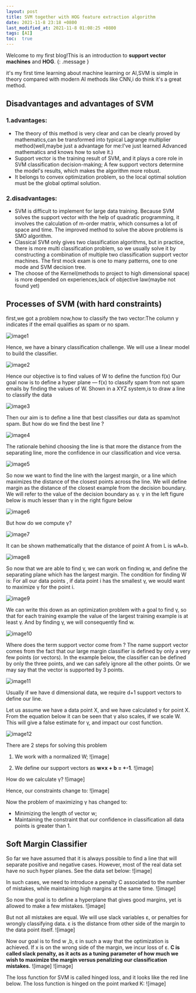 ```yaml
---
layout: post
title: SVM together with HOG feature extraction algorithm
date: 2021-11-8 23:18 +0800
last_modified_at: 2021-11-8 01:08:25 +0800
tags: [AI]
toc:  true
---
```

Welcome to my first blog!This is an introduction to **support vector machines** and **HOG**.
{: .message }

it's my first time learning about machine learning or AI,SVM is simple in theory compared with modern AI methods like CNN,i do think it's a great method.
## Disadvantages and advantages of SVM

### 1.advantages:
  - The theory of this method is very clear and can be clearly proved by mathematics,can be transformed into typical Lagrange multiplier method(well,maybe just a advantage for me:I've just learned Advanced mathematics and knows how to solve it.)
  - Support vector is the training result of SVM, and it plays a core role in SVM classification decision-making; A few support vectors determine the model's results, which makes the algorithm more robust.
  - It belongs to convex optimization problem, so the local optimal solution must be the global optimal solution.
### 2.disadvantages:
  - SVM is difficult to implement for large data training. Because SVM solves the support vector with the help of quadratic programming, it involves the calculation of m-order matrix, which consumes a lot of space and time. The improved method to solve the above problems is SMO algorithm.
  - Classical SVM only gives two classification algorithms, but in practice, there is more multi classification problem, so we usually solve it by constructing a combination of multiple two classification support vector machines. The first mock exam is one to many patterns, one to one mode and SVM decision tree.
  - The choose of the Kernel(methods to project to high dimensional space) is more depended on experiences,lack of objective law(maybe not found yet)
  
## Processes of SVM (with hard constraints)

first,we got a problem now,how to classify the two vector:The column y indicates if the email qualifies as spam or no spam.

![image1](https://s3.bmp.ovh/imgs/2022/01/263690e569eb59bc.png)

Hence, we have a binary classification challenge. We will use a linear model to build the classifier.

![image2](https://s3.bmp.ovh/imgs/2022/01/04eb5d3d298e796a.png)

Hence our objective is to find values of W to define the function f(x)
Our goal now is to define a hyper plane — f(x) to classify spam from not spam emails by finding the values of W.
Shown in a XYZ system,is to draw a line to classify the data

![image3](https://s3.bmp.ovh/imgs/2022/01/57c280e847b34e57.png)

Then our aim is to define a line that best classifies our data as spam/not spam.
But how do we find the best line ?

![image4](https://s3.bmp.ovh/imgs/2022/01/28bf0bd7f028eb83.png)

The rationale behind choosing the line is that more the distance from the separating line, more the confidence in our classification and vice versa.

![image5](https://s3.bmp.ovh/imgs/2022/01/30147438341d0b50.png)

So now we want to find the line with the largest margin, or a line which maximizes the distance of the closest points across the line.
We will define margin as the distance of the closest example from the decision boundary. We will refer to the value of the decision boundary as γ.
γ in the left figure below is much lesser than γ in the right figure below

![image6](https://s3.bmp.ovh/imgs/2022/01/096c9f9b0126be10.png)

But how do we compute γ?

![image7](https://s3.bmp.ovh/imgs/2022/01/1f1536dcc2f2a1b1.png)

It can be shown mathematically that the distance of point A from L is wA+b.

![image8](https://s3.bmp.ovh/imgs/2022/01/fb08391f61f5c88d.png)

So now that we are able to find γ, we can work on finding w, and define the separating plane which has the largest margin.
The condition for finding W is:
For all our data points , if data point i has the smallest γ, we would want to maximize γ for the point i.

![image9](https://s3.bmp.ovh/imgs/2022/01/bcd080103d13a68f.png)

We can write this down as an optimization problem with a goal to find γ, so that for each training example the value of the largest training example is at least γ. And by finding γ, we will consequently find w.

![image10](https://s3.bmp.ovh/imgs/2022/01/70f86a4b8c3fe5b7.png)

Where does the term support vector come from ?
The name support vector comes from the fact that our large margin classifier is defined by only a very few points (or vectors).
In the example below, the classifier can be defined by only the three points, and we can safely ignore all the other points. Or we may say that the vector is supported by 3 points.

![image11](https://s3.bmp.ovh/imgs/2022/01/7ae66406a034f6a3.png)

Usually if we have d dimensional data, we require d+1 support vectors to define our line.

Let us assume we have a data point X, and we have calculated γ for point X.
From the equation below it can be seen that γ also scales, if we scale W. This will give a false estimate for γ, and impact our cost function.

![image12](https://s3.bmp.ovh/imgs/2022/01/1ba1332428ddb7c9.png)

There are 2 steps for solving this problem
1. We work with a normalized W;
![image]

2. We define our support vectors as **w×x + b = +-1**.
![image]

How do we calculate γ?
![image]

Hence, our constraints change to:
![image]

Now the problem of maximizing γ has changed to:
  - Minimizing the length of vector w; 
  - Maintaining the constraint that our confidence in classification all data points is greater than 1.
  
## Soft Margin Classifier

So far we have assumed that it is always possible to find a line that will separate positive and negative cases. However, most of the real data set have no such hyper planes. See the data set below:
![image]

In such cases, we need to introduce a penalty C associated to the number of mistakes, while maintaining high margins at the same time.
![image]

So now the goal is to define a hyperplane that gives good margins, yet is allowed to make a few mistakes.
![image]

But not all mistakes are equal. We will use slack variables ε, or penalties for wrongly classifying data.
ε is the distance from other side of the margin to the data point itself.
![image]

Now our goal is to find w ,b, ε in such a way that the optimization is achieved. If x is on the wrong side of the margin, we incur loss of ε.
**C is called slack penalty, as it acts as a tuning parameter of how much we wish to maximize the margin versus penalizing our classification mistakes.**
![image]
![image]

The loss function for SVM is called hinged loss, and it looks like the red line below. The loss function is hinged on the point marked K:
![image]




